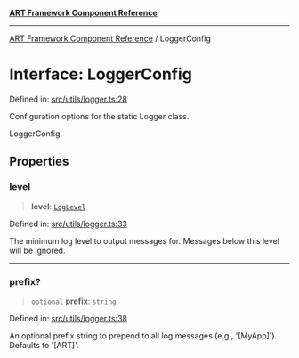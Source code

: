[**ART Framework Component Reference**](../README.md)

***

[ART Framework Component Reference](../README.md) / LoggerConfig

# Interface: LoggerConfig

Defined in: [src/utils/logger.ts:28](https://github.com/hashangit/ART/blob/389c66e54bc50d9dde33052d28a5a19571a13dbf/src/utils/logger.ts#L28)

Configuration options for the static Logger class.

 LoggerConfig

## Properties

### level

> **level**: [`LogLevel`](../enumerations/LogLevel.md)

Defined in: [src/utils/logger.ts:33](https://github.com/hashangit/ART/blob/389c66e54bc50d9dde33052d28a5a19571a13dbf/src/utils/logger.ts#L33)

The minimum log level to output messages for. Messages below this level will be ignored.

***

### prefix?

> `optional` **prefix**: `string`

Defined in: [src/utils/logger.ts:38](https://github.com/hashangit/ART/blob/389c66e54bc50d9dde33052d28a5a19571a13dbf/src/utils/logger.ts#L38)

An optional prefix string to prepend to all log messages (e.g., '[MyApp]'). Defaults to '[ART]'.
